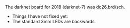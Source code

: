 The darknet board for 2018 (darknet-7) was dc26.brd/sch.
* Things I have not fixed yet:
 * The standard 3mm LEDs are backwards.
 
 
